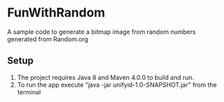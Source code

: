 # FunWithRandom
A sample code to generate a bitmap image from random numbers generated from Random.org

## Setup
1. The project requires Java 8 and Maven 4.0.0 to build and run.
1. To run the app execute "java -jar unifyid-1.0-SNAPSHOT.jar" from the terminal
